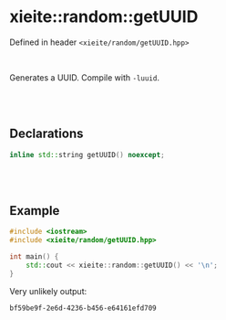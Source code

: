 # xieite::random::getUUID
Defined in header `<xieite/random/getUUID.hpp>`

<br/>

Generates a UUID. Compile with `-luuid`.

<br/><br/>

## Declarations
```cpp
inline std::string getUUID() noexcept;
```

<br/><br/>

## Example
```cpp
#include <iostream>
#include <xieite/random/getUUID.hpp>

int main() {
	std::cout << xieite::random::getUUID() << '\n';
}
```
Very unlikely output:
```
bf59be9f-2e6d-4236-b456-e64161efd709
```
